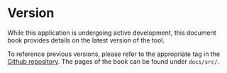 # Version

While this application is undergoing active development, this document book provides details
on the latest version of the tool.

To reference previous versions, please refer to the appropriate tag in the
[Github repository](https://github.com/kaitj/nhp-dwiproc/tags). The
pages of the book can be found under `docs/src/`.
